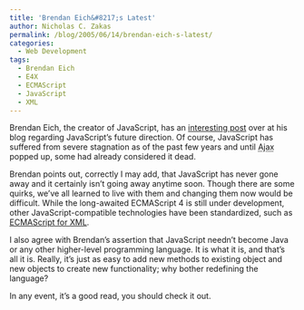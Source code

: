 ```yaml
---
title: 'Brendan Eich&#8217;s Latest'
author: Nicholas C. Zakas
permalink: /blog/2005/06/14/brendan-eich-s-latest/
categories:
  - Web Development
tags:
  - Brendan Eich
  - E4X
  - ECMAScript
  - JavaScript
  - XML
---
```

Brendan Eich, the creator of JavaScript, has an <a title="JavaScript 1, 2, and in between" rel="external" href="https://web.archive.org/web/20050830010412/http://weblogs.mozillazine.org/roadmap/archives/008325.html">interesting post</a> over at his blog regarding JavaScript&#8217;s future direction. Of course, JavaScript has suffered from severe stagnation as of the past few years and until <acronym title="Asynchronous JavaScript + XML">Ajax</acronym> popped up, some had already considered it dead.

Brendan points out, correctly I may add, that JavaScript has never gone away and it certainly isn&#8217;t going away anytime soon. Though there are some quirks, we&#8217;ve all learned to live with them and changing them now would be difficult. While the long-awaited ECMAScript 4 is still under development, other JavaScript-compatible technologies have been standardized, such as <a title="ECMAScript for XML" rel="external" href="http://www.ecma-international.org/publications/standards/Ecma-357.htm">ECMAScript for XML</a>.

I also agree with Brendan&#8217;s assertion that JavaScript needn&#8217;t become Java or any other higher-level programming language. It is what it is, and that&#8217;s all it is. Really, it&#8217;s just as easy to add new methods to existing object and new objects to create new functionality; why bother redefining the language?

In any event, it&#8217;s a good read, you should check it out.
